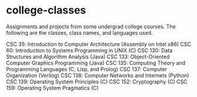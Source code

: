 # college-classes
Assignments and projects from some undergrad college courses. The following are the classes, class names, and languages used.

CSC 35: Introduction to Computer Architecture (Assembly on Intel x86)
CSC 60: Introduction to Systems Programming in UNIX (C)
CSC 130: Data Structures and Algorithm Analysis (Java)
CSC 133: Object-Oriented Computer Graphics Programming (Java)
CSC 135: Computing Theory and Programming Languages (C, Lisp, and Prolog)
CSC 137: Computer Organization (Verilog)
CSC 138: Computer Networks and Internets (Python)
CSC 139: Operating System Principles (C)
CSC 152: Cryptography (C)
CSC 159: Operating System Pragmatics (C)

